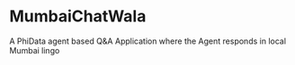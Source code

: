 # MumbaiChatWala
A PhiData agent based Q&amp;A Application where the Agent responds in local Mumbai lingo
